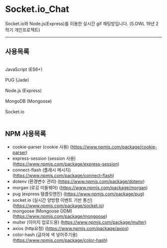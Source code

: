 # Socket.io_Chat
Socket.io와 Node.js(Express)를 이용한 실시간 gif 채팅방입니다. (S.OWL 19년 2학기 개인프로젝트)
<hr>

## 사용목록
<br>
JavaScript (ES6+)<br><br>
PUG (Jade)<br><br>
Node.js (Express)<br><br>
MongoDB (Mongoose)<br><br>
Socket.io <br><br>

## NPM 사용목록

- cookie-parser (cookie 사용) (https://www.npmjs.com/package/cookie-parser)
- express-session (session 사용) (https://www.npmjs.com/package/express-session)
- connect-flash (플래시 메시지) (https://www.npmjs.com/package/connect-flash)
- dotenv (환경변수 관리) (https://www.npmjs.com/package/dotenv)
- morgan (로깅 미들웨어) (https://www.npmjs.com/package/morgan)
- pug (express 템플릿엔진) (https://www.npmjs.com/package/pug)
- socket.io (실시간 양방향 이벤트 기반 통신) (https://www.npmjs.com/package/socket.io)
- mongoose (Mongoose ODM) (https://www.npmjs.com/package/mongoose)
- multer (이미지 업로드용) (https://www.npmjs.com/package/multer)
- axios (http요청) (https://www.npmjs.com/package/axios)
- color-hash (글자에 색 넣어주기용) (https://www.npmjs.com/package/color-hash)
